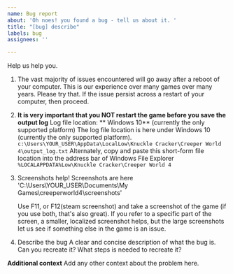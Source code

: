 ```yaml
---
name: Bug report
about: 'Oh noes! you found a bug - tell us about it. '
title: "[bug] describe"
labels: bug
assignees: ''

---
```


Help us help you. 

1. The vast majority of issues encountered will go away after a reboot of your computer. This is our experience over many games over many years. Please try that. If the issue persist across a restart of your  computer, then proceed. 

2.  **It is very important that you NOT restart the game before you save the output log**
 Log file location: 
   ** Windows 10** (currently the only supported platform)
      The log file location is here under Windows 10 (currently the only supported platform). 
           `c:\Users\YOUR_USER\AppData\LocalLow\Knuckle Cracker\Creeper World 4\output_log.txt`
      Alternately, copy and paste this short-form file location into the address bar of Windows File Explorer
             `%LOCALAPPDATA%Low\Knuckle Cracker\Creeper World 4`
3. Screenshots help! 
  Screenshots are here
'C:\Users\YOUR_USER\Documents\My Games\creeperworld4\screenshots\'

   Use F11, or F12(steam screenshot) and take a screenshot of the game (if you use both, that's also great).  If you refer to a specific part of the screen, a smaller, localized screenshot helps, but the large screenshots let us see if something else in the game is an issue. 

4. Describe the bug 
   A clear and concise description of what the bug is. Can you recreate it? What steps is needed to recreate it? 

**Additional context**
Add any other context about the problem here.
